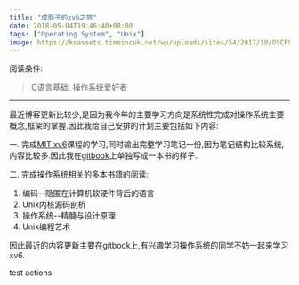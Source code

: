 ```yaml
---
title: "成胖子的xv6之旅"
date: 2018-05-04T19:46:40+08:00
tags: ["Operating System", "Unix"]
image: https://ksassets.timeincuk.net/wp/uploads/sites/54/2017/10/DSCF9145-1024x683.jpg
---
```


阅读条件:

> C语言基础, 操作系统爱好者

---

最近博客更新比较少,是因为我今年的主要学习方向是系统性完成对操作系统主要概念,框架的掌握.因此我给自己安排的计划主要包括如下内容:

<!--more-->

一. 完成[MIT xv6](https://pdos.csail.mit.edu/6.828/2017/schedule.html)课程的学习,同时输出完整学习笔记一份,因为笔记结构比较系统,内容比较多.因此我在[gitbook](https://chengyi818.gitbooks.io/fat-cheng-s-xv6-journey/content/)上单独写成一本书的样子.

二. 完成操作系统相关的多本书籍的阅读:

1. 编码--隐匿在计算机软硬件背后的语言
2. Unix内核源码剖析
3. 操作系统--精髓与设计原理
4. Unix编程艺术

因此最近的内容更新主要在gitbook上,有兴趣学习操作系统的同学不妨一起来学习xv6.

test actions
